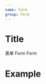 ```yaml
---
name: Form
group: Form
---
```


# Title

表单 Form
Form

# Example

<code src="./__example__/001-base.tsx"></code>
<code src="./__example__/002-vertical.tsx"></code>
